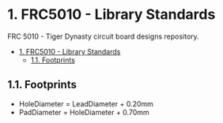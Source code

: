 # 1. FRC5010 - Library Standards

FRC 5010 - Tiger Dynasty circuit board designs repository.

- [1. FRC5010 - Library Standards](#1-frc5010---library-standards)
  - [1.1. Footprints](#11-footprints)

## 1.1. Footprints

- HoleDiameter = LeadDiameter + 0.20mm
- PadDiameter = HoleDiameter + 0.70mm

